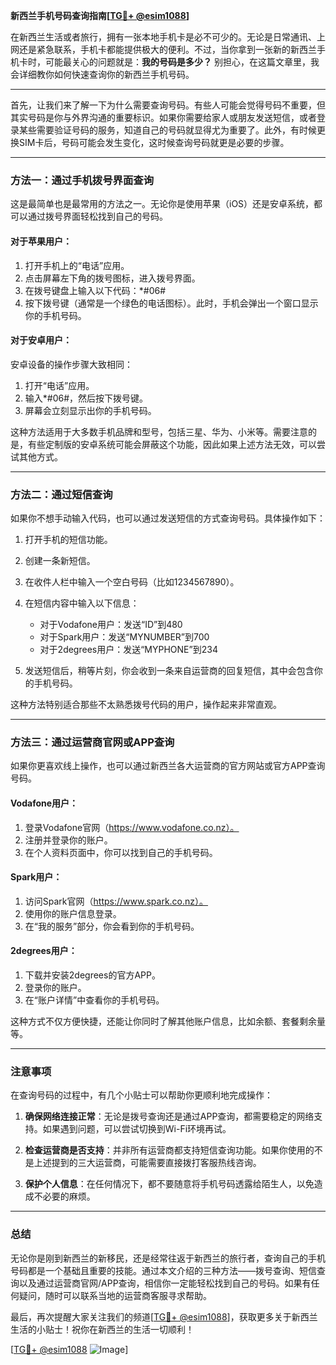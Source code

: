 **新西兰手机号码查询指南[[TG💪+ @esim1088](https://t.me/s/esim1088)]**

在新西兰生活或者旅行，拥有一张本地手机卡是必不可少的。无论是日常通讯、上网还是紧急联系，手机卡都能提供极大的便利。不过，当你拿到一张新的新西兰手机卡时，可能最关心的问题就是：**我的号码是多少？** 别担心，在这篇文章里，我会详细教你如何快速查询你的新西兰手机号码。

---

首先，让我们来了解一下为什么需要查询号码。有些人可能会觉得号码不重要，但其实号码是你与外界沟通的重要标识。如果你需要给家人或朋友发送短信，或者登录某些需要验证号码的服务，知道自己的号码就显得尤为重要了。此外，有时候更换SIM卡后，号码可能会发生变化，这时候查询号码就更是必要的步骤。

---

### **方法一：通过手机拨号界面查询**

这是最简单也是最常用的方法之一。无论你是使用苹果（iOS）还是安卓系统，都可以通过拨号界面轻松找到自己的号码。

#### **对于苹果用户：**
1. 打开手机上的“电话”应用。
2. 点击屏幕左下角的拨号图标，进入拨号界面。
3. 在拨号键盘上输入以下代码：*#06#
4. 按下拨号键（通常是一个绿色的电话图标）。此时，手机会弹出一个窗口显示你的手机号码。

#### **对于安卓用户：**
安卓设备的操作步骤大致相同：
1. 打开“电话”应用。
2. 输入*#06#，然后按下拨号键。
3. 屏幕会立刻显示出你的手机号码。

这种方法适用于大多数手机品牌和型号，包括三星、华为、小米等。需要注意的是，有些定制版的安卓系统可能会屏蔽这个功能，因此如果上述方法无效，可以尝试其他方式。

---

### **方法二：通过短信查询**

如果你不想手动输入代码，也可以通过发送短信的方式查询号码。具体操作如下：

1. 打开手机的短信功能。
2. 创建一条新短信。
3. 在收件人栏中输入一个空白号码（比如1234567890）。
4. 在短信内容中输入以下信息：
   - 对于Vodafone用户：发送“ID”到480
   - 对于Spark用户：发送“MYNUMBER”到700
   - 对于2degrees用户：发送“MYPHONE”到234

5. 发送短信后，稍等片刻，你会收到一条来自运营商的回复短信，其中会包含你的手机号码。

这种方法特别适合那些不太熟悉拨号代码的用户，操作起来非常直观。

---

### **方法三：通过运营商官网或APP查询**

如果你更喜欢线上操作，也可以通过新西兰各大运营商的官方网站或官方APP查询号码。

#### **Vodafone用户：**
1. 登录Vodafone官网（https://www.vodafone.co.nz）。
2. 注册并登录你的账户。
3. 在个人资料页面中，你可以找到自己的手机号码。

#### **Spark用户：**
1. 访问Spark官网（https://www.spark.co.nz）。
2. 使用你的账户信息登录。
3. 在“我的服务”部分，你会看到你的手机号码。

#### **2degrees用户：**
1. 下载并安装2degrees的官方APP。
2. 登录你的账户。
3. 在“账户详情”中查看你的手机号码。

这种方式不仅方便快捷，还能让你同时了解其他账户信息，比如余额、套餐剩余量等。

---

### **注意事项**

在查询号码的过程中，有几个小贴士可以帮助你更顺利地完成操作：

1. **确保网络连接正常**：无论是拨号查询还是通过APP查询，都需要稳定的网络支持。如果遇到问题，可以尝试切换到Wi-Fi环境再试。
   
2. **检查运营商是否支持**：并非所有运营商都支持短信查询功能。如果你使用的不是上述提到的三大运营商，可能需要直接拨打客服热线咨询。

3. **保护个人信息**：在任何情况下，都不要随意将手机号码透露给陌生人，以免造成不必要的麻烦。

---

### **总结**

无论你是刚到新西兰的新移民，还是经常往返于新西兰的旅行者，查询自己的手机号码都是一个基础且重要的技能。通过本文介绍的三种方法——拨号查询、短信查询以及通过运营商官网/APP查询，相信你一定能轻松找到自己的号码。如果有任何疑问，随时可以联系当地的运营商客服寻求帮助。

最后，再次提醒大家关注我们的频道[[TG💪+ @esim1088](https://t.me/s/esim1088)]，获取更多关于新西兰生活的小贴士！祝你在新西兰的生活一切顺利！

[[TG💪+ @esim1088](https://t.me/s/esim1088) ![Image](https://i.postimg.cc/4NQfJmqS/Snipaste-2025-05-13-00-14-12.png)]